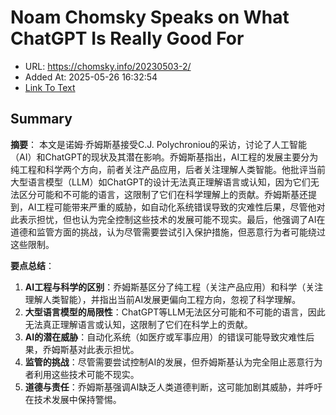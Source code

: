 # Noam Chomsky Speaks on What ChatGPT Is Really Good For
- URL: https://chomsky.info/20230503-2/
- Added At: 2025-05-26 16:32:54
- [Link To Text](2025-05-26-noam-chomsky-speaks-on-what-chatgpt-is-really-good-for_raw.md)

## Summary
**摘要**：
本文是诺姆·乔姆斯基接受C.J. Polychroniou的采访，讨论了人工智能（AI）和ChatGPT的现状及其潜在影响。乔姆斯基指出，AI工程的发展主要分为纯工程和科学两个方向，前者关注产品应用，后者关注理解人类智能。他批评当前大型语言模型（LLM）如ChatGPT的设计无法真正理解语言或认知，因为它们无法区分可能和不可能的语言，这限制了它们在科学理解上的贡献。乔姆斯基还提到，AI工程可能带来严重的威胁，如自动化系统错误导致的灾难性后果，尽管他对此表示担忧，但也认为完全控制这些技术的发展可能不现实。最后，他强调了AI在道德和监管方面的挑战，认为尽管需要尝试引入保护措施，但恶意行为者可能绕过这些限制。

**要点总结**：
1. **AI工程与科学的区别**：乔姆斯基区分了纯工程（关注产品应用）和科学（关注理解人类智能），并指出当前AI发展更偏向工程方向，忽视了科学理解。
2. **大型语言模型的局限性**：ChatGPT等LLM无法区分可能和不可能的语言，因此无法真正理解语言或认知，这限制了它们在科学上的贡献。
3. **AI的潜在威胁**：自动化系统（如医疗或军事应用）的错误可能导致灾难性后果，乔姆斯基对此表示担忧。
4. **监管的挑战**：尽管需要尝试控制AI的发展，但乔姆斯基认为完全阻止恶意行为者利用这些技术可能不现实。
5. **道德与责任**：乔姆斯基强调AI缺乏人类道德判断，这可能加剧其威胁，并呼吁在技术发展中保持警惕。
